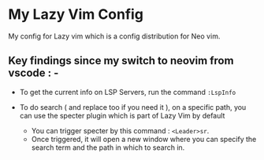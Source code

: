 # My Lazy Vim Config 

My config for Lazy vim which is a config distribution for Neo vim.

## Key findings since my switch to neovim from vscode : -

- To get the current info on LSP Servers, run the command `:LspInfo`

- To do search ( and replace too if you need it ), on a specific path, you can use the specter plugin which is part of Lazy Vim by default
  - You can trigger specter by this command : `<Leader>sr`.
  - Once triggered, it will open a new window where you can specify the search term and the path in which to search in.
